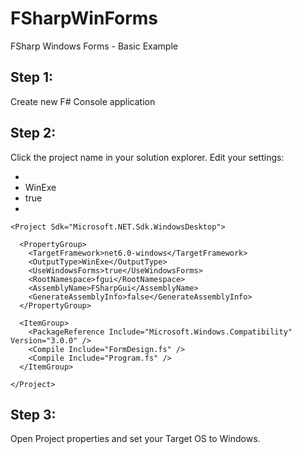 # FSharpWinForms
FSharp Windows Forms - Basic Example

## Step 1:
Create new F# Console application

## Step 2:
Click the project name in your solution explorer.
Edit your settings:
- <Project Sdk="Microsoft.NET.Sdk.WindowsDesktop">
- <OutputType>WinExe</OutputType>
- <UseWindowsForms>true</UseWindowsForms>
- <PackageReference Include="Microsoft.Windows.Compatibility" Version="3.0.0" />
```
<Project Sdk="Microsoft.NET.Sdk.WindowsDesktop">

  <PropertyGroup>
    <TargetFramework>net6.0-windows</TargetFramework>
	<OutputType>WinExe</OutputType>
	<UseWindowsForms>true</UseWindowsForms>
	<RootNamespace>fgui</RootNamespace>
	<AssemblyName>FSharpGui</AssemblyName>
	<GenerateAssemblyInfo>false</GenerateAssemblyInfo>
  </PropertyGroup>

  <ItemGroup>
	<PackageReference Include="Microsoft.Windows.Compatibility" Version="3.0.0" />
	<Compile Include="FormDesign.fs" />
    <Compile Include="Program.fs" />
  </ItemGroup>

</Project>
```

## Step 3:
Open Project properties and set your Target OS to Windows.
